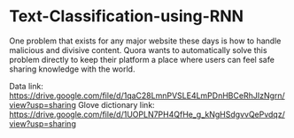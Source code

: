 # Text-Classification-using-RNN

One problem that exists for any major website these days is how to handle malicious and divisive content. Quora wants to automatically solve this problem directly to keep their platform a place where users can feel safe sharing knowledge with the world.

Data link: https://drive.google.com/file/d/1qaC28LmnPVSLE4LmPDnHBCeRhJIzNgrn/view?usp=sharing
Glove dictionary link: https://drive.google.com/file/d/1UOPLN7PH4QfHe_g_kNgHSdgvvQePvdqz/view?usp=sharing
